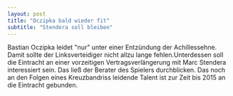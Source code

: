 ```yaml
---
layout: post
title: "Oczipka bald wieder fit"
subtitle: "Stendera soll bleiben"
---
```


Bastian Oczipka leidet "nur" unter einer Entzündung der Achillessehne. Damit sollte der Linksverteidiger nicht allzu lange fehlen.Unterdessen soll die Eintracht an einer vorzeitigen Vertragsverlängerung mit Marc Stendera interessiert sein. Das ließ der Berater des Spielers durchblicken. Das noch an den Folgen eines Kreuzbandriss leidende Talent ist zur Zeit bis 2015 an die Eintracht gebunden.


